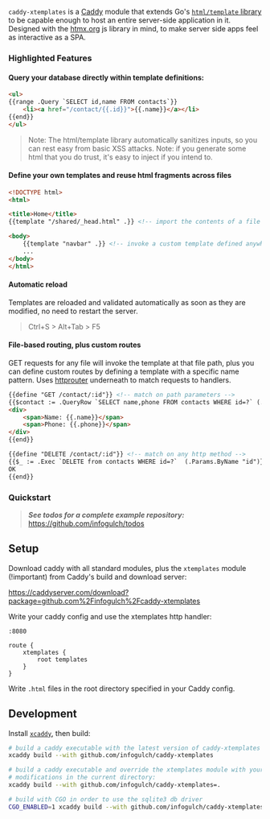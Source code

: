 `caddy-xtemplates` is a [Caddy](https://caddyserver.com) module that extends
Go's [`html/template` library](https://pkg.go.dev/html/template) to be capable
enough to host an entire server-side application in it. Designed with the
[htmx.org](https://htmx.org/) js library in mind, to make server side apps feel
as interactive as a SPA.

### Highlighted Features

#### Query your database directly within template definitions:

```html
<ul>
{{range .Query `SELECT id,name FROM contacts`}}
    <li><a href="/contact/{{.id}}">{{.name}}</a></li>
{{end}}
</ul>
```

> Note: The html/template library automatically sanitizes inputs, so you can
> rest easy from basic XSS attacks. Note: if you generate some html that you do
> trust, it's easy to inject if you intend to.

#### Define your own templates and reuse html fragments across files

```html
<!DOCTYPE html>
<html>

<title>Home</title>
{{template "/shared/_head.html" .}} <!-- import the contents of a file -->

<body>
    {{template "navbar" .}} <!-- invoke a custom template defined anywhere -->
    ...
</body>
</html>
```

#### Automatic reload

Templates are reloaded and validated automatically as soon as they are modified,
no need to restart the server.

> Ctrl+S > Alt+Tab > F5

#### File-based routing, plus custom routes

GET requests for any file will invoke the template at that file path, plus you
can define custom routes by defining a template with a specific name pattern.
Uses [httprouter](https://github.com/julienschmidt/httprouter) underneath to
match requests to handlers.

```html
{{define "GET /contact/:id"}} <!-- match on path parameters -->
{{$contact := .QueryRow `SELECT name,phone FROM contacts WHERE id=?` (.Params.ByName "id")}}
<div>
    <span>Name: {{.name}}</span>
    <span>Phone: {{.phone}}</span>
</div>
{{end}}

{{define "DELETE /contact/:id"}} <!-- match on any http method -->
{{$_ := .Exec `DELETE from contacts WHERE id=?`  (.Params.ByName "id")}}
OK
{{end}}
```

### Quickstart

> ***See todos for a complete example repository:***
> https://github.com/infogulch/todos

## Setup

Download caddy with all standard modules, plus the `xtemplates` module (!important)
from Caddy's build and download server:

https://caddyserver.com/download?package=github.com%2Finfogulch%2Fcaddy-xtemplates

Write your caddy config and use the xtemplates http handler:

```
:8080

route {
	xtemplates {
        root templates
    }
}
```

Write `.html` files in the root directory specified in your Caddy config.

## Development

Install [`xcaddy`](https://github.com/caddyserver/xcaddy), then build:

```sh
# build a caddy executable with the latest version of caddy-xtemplates on github:
xcaddy build --with github.com/infogulch/caddy-xtemplates

# build a caddy executable and override the xtemplates module with your
# modifications in the current directory:
xcaddy build --with github.com/infogulch/caddy-xtemplates=.

# build with CGO in order to use the sqlite3 db driver
CGO_ENABLED=1 xcaddy build --with github.com/infogulch/caddy-xtemplates
```
